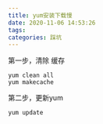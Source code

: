 ```yaml
---
title: yum安装下载慢
date: 2020-11-06 14:53:26
tags: 
categories: 踩坑
---
```


<!--more-->

第一步，清除 缓存

```shell
yum clean all
yum makecache
```

第二步，更新yum

```
yum update
```